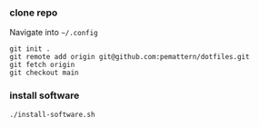 ### clone repo

Navigate into `~/.config`

```
git init .
git remote add origin git@github.com:pemattern/dotfiles.git
git fetch origin
git checkout main
```

### install software
`./install-software.sh`
